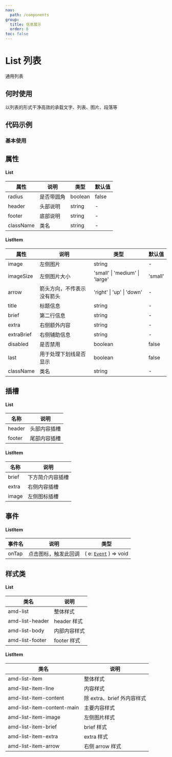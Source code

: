 ```yaml
---
nav:
  path: /components
group:
  title: 信息展示
  order: 8
toc: false
---
```


# List 列表
通用列表
## 何时使用
以列表的形式干净高效的承载文字、列表、图片、段落等
## 代码示例
### 基本使用
<code src='../../demo/pages/List'></code>



## 属性

#### List
| 属性 |  说明 | 类型 | 默认值 |
| -----|-----|-----|-----|
| radius | 是否带圆角  | boolean | false |
| header | 头部说明 | string | - |
| footer | 底部说明 | string | - |
| className | 类名 | string | - |

#### ListItem

| 属性 |  说明 |类型| 默认值 |
| -----|-----|-----|-----|
| image |  左侧图片  | string | - |
| imageSize |  左侧图片大小 | 'small'  &verbar; 'medium'  &verbar; 'large' | 'small' |
| arrow |  箭头方向，不传表示没有箭头  | 'right' &verbar; 'up' &verbar; 'down' | - |
| title |  标题信息 | string | - |
| brief |  第二行信息 | string | - |
| extra |  右侧额外内容| string | - |
| extraBrief | 右侧辅助信息  | string | - |
| disabled |   是否禁用 | boolean | false |
| last |  用于处理下划线是否显示 | boolean | false |
| className | 类名 | string | - |


## 插槽

#### List
| 名称 | 说明 |
| ----|----|
| header | 头部内容插槽 |
| footer | 尾部内容插槽 |

#### ListItem
| 名称 | 说明 |
| ----|----|
| brief | 下方简介内容插槽 |
| extra | 右侧内容插槽 |
| image | 左侧图标插槽 |

## 事件

#### ListItem
| 事件名 | 说明 | 类型 |
| -----|-----|-----|
| onTap | 点击图标，触发此回调 | ( e: [`Event`](https://opendocs.alipay.com/mini/framework/event-object) ) => void |

## 样式类
#### List
| 类名 | 说明 |
| -----|-----|
| amd-list | 整体样式 |
| amd-list-header | header 样式 |
| amd-list-body | 内部内容样式 |
| amd-list-footer | footer 样式 |

#### ListItem
| 类名 | 说明 |
| -----|-----|
| amd-list-item | 整体样式 |
| amd-list-item-line | 内容样式 |
| amd-list-item-content | 除 extra、brief 外内容样式 |
| amd-list-item-content-main | 主要内容样式 |
| amd-list-item-image | 左侧图片样式 |
| amd-list-item-brief | brief 样式 |
| amd-list-item-extra | extra 样式 |
| amd-list-item-arrow| 右侧 arrow 样式 |